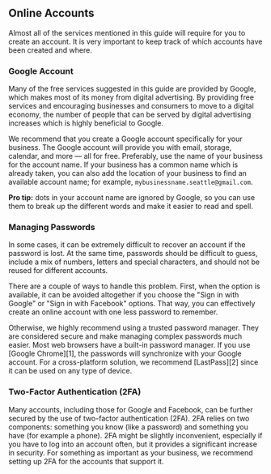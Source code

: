 ## Online Accounts <a name="online-accounts"></a>

Almost all of the services mentioned in this guide will require for you to create an account. It is
very important to keep track of which accounts have been created and where.


### Google Account

Many of the free services suggested in this guide are provided by Google, which makes most of its
money from digital advertising. By providing free services and encouraging businesses and consumers
to move to a digital economy, the number of people that can be served by digital advertising
increases which is highly beneficial to Google.

We recommend that you create a Google account specifically for your business. The Google account
will provide you with email, storage, calendar, and more — all for free. Preferably, use the name
of your business for the account name. If your business has a common name which is already taken,
you can also add the location of your business to find an available account name; for example,
`mybusinessname.seattle@gmail.com`.

**Pro tip:** dots in your account name are ignored by Google, so you can use them to break up the
different words and make it easier to read and spell.


### Managing Passwords

In some cases, it can be extremely difficult to recover an account if the password is lost. At the
same time, passwords should be difficult to guess, include a mix of numbers, letters and special
characters, and should not be reused for different accounts.

There are a couple of ways to handle this problem. First, when the option is available, it can be
avoided altogether if you choose the "Sign in with Google" or "Sign in with Facebook" options. That
way, you can effectively create an online account with one less password to remember.

Otherwise, we highly recommend using a trusted password manager. They are considered secure and make
managing complex passwords much easier. Most web browsers have a built-in password manager. If you
use [Google Chrome][1], the passwords will synchronize with your Google account. For a
cross-platform solution, we recommend [LastPass][2] since it can be used on any type of device.


### Two-Factor Authentication (2FA)

Many accounts, including those for Google and Facebook, can be further secured by the use of
two-factor authentication (2FA). 2FA relies on two components: something you know (like a password)
and something you have (for example a phone). 2FA might be slightly inconvenient, especially if you
have to log into an account often, but it provides a significant increase in security. For something
as important as your business, we recommend setting up 2FA for the accounts that support it.
